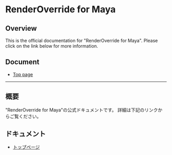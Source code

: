 # RenderOverride for Maya

## Overview

This is the official documentation for "RenderOverride for Maya".
Please click on the link below for more information.

## Document

* [Top page](https://pluginmania.github.io/RenderOverrideForMaya/index.html)


<!-- ## AutodeskAppStore

* [Trial version]()
* [Commercial version]() -->

---------------------------------------------

## 概要

"RenderOverride for Maya"の公式ドキュメントです。
詳細は下記のリンクからご覧ください。


## ドキュメント

* [トップページ](https://pluginmania.github.io/RenderOverrideForMaya/index.html)

<!-- ## AutodeskAppStore

* [試用版]()
* [商用版]() -->
